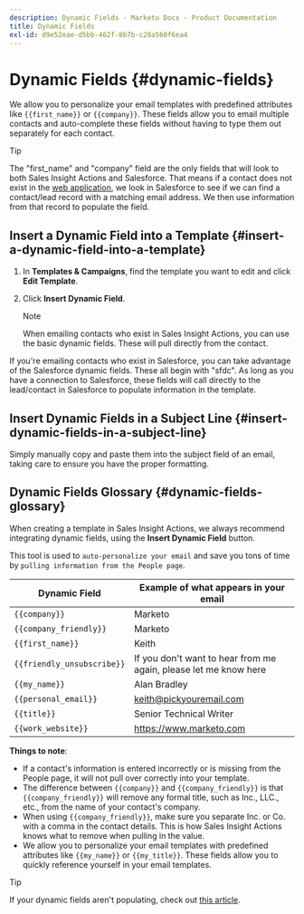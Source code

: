 ```yaml
---
description: Dynamic Fields - Marketo Docs - Product Documentation
title: Dynamic Fields
exl-id: d9e52eae-d5bb-462f-8b7b-c28a560f6ea4
---
```

# Dynamic Fields {#dynamic-fields}

We allow you to personalize your email templates with predefined attributes like `{{first_name}}` or `{{company}}`. These fields allow you to email multiple contacts and auto-complete these fields without having to type them out separately for each contact.

>[!TIP]
>
>The "first_name" and "company" field are the only fields that will look to both Sales Insight Actions and Salesforce. That means if a contact does not exist in the [web application](https://toutapp.com/login), we look in Salesforce to see if we can find a contact/lead record with a matching email address. We then use information from that record to populate the field.

## Insert a Dynamic Field into a Template {#insert-a-dynamic-field-into-a-template}

1. In **Templates & Campaigns**, find the template you want to edit and click **Edit Template**.

1. Click **Insert Dynamic Field**.

   >[!NOTE]
   >
   >When emailing contacts who exist in Sales Insight Actions, you can use the basic dynamic fields. These will pull directly from the contact.

If you're emailing contacts who exist in Salesforce, you can take advantage of the Salesforce dynamic fields. These all begin with "sfdc". As long as you have a connection to Salesforce, these fields will call directly to the lead/contact in Salesforce to populate information in the template.

## Insert Dynamic Fields in a Subject Line {#insert-dynamic-fields-in-a-subject-line}

Simply manually copy and paste them into the subject field of an email, taking care to ensure you have the proper formatting.

## Dynamic Fields Glossary {#dynamic-fields-glossary}

When creating a template in Sales Insight Actions, we always recommend integrating dynamic fields, using the **Insert Dynamic Field** button.

This tool is used to `auto-personalize your email` and save you tons of time by `pulling information from the People page`.

| Dynamic Field | Example of what appears in your email |
|---|---|
| `{{company}}` | Marketo |
| `{{company_friendly}}` | Marketo |
| `{{first_name}}` | Keith |
| `{{friendly_unsubscribe}}` | If you don't want to hear from me again, please let me know here |
| `{{my_name}}` | Alan Bradley |
| `{{personal_email}}` | keith@pickyouremail.com |
| `{{title}}` | Senior Technical Writer |
| `{{work_website}}` | https://www.marketo.com |

**Things to note**:

* If a contact's information is entered incorrectly or is missing from the People page, it will not pull over correctly into your template.
* The difference between `{{company}}` and `{{company_friendly}}` is that `{{company_friendly}}` will remove any formal title, such as Inc., LLC., etc., from the name of your contact's company.
* When using `{{company_friendly}}`, make sure you separate Inc. or Co. with a comma in the contact details. This is how Sales Insight Actions knows what to remove when pulling in the value.
* We allow you to personalize your email templates with predefined attributes like `{{my_name}}` or `{{my_title}}`. These fields allow you to quickly reference yourself in your email templates.

>[!TIP]
>
>If your dynamic fields aren't populating, check out [this article](/help/marketo/product-docs/marketo-sales-insight/actions/faq/why-arent-my-dynamic-fields-filling-out.md).
